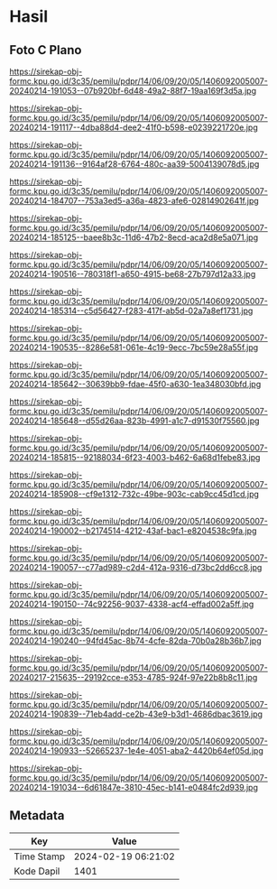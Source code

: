 # Hasil

## Foto C Plano

https://sirekap-obj-formc.kpu.go.id/3c35/pemilu/pdpr/14/06/09/20/05/1406092005007-20240214-191053--07b920bf-6d48-49a2-88f7-19aa169f3d5a.jpg

https://sirekap-obj-formc.kpu.go.id/3c35/pemilu/pdpr/14/06/09/20/05/1406092005007-20240214-191117--4dba88d4-dee2-41f0-b598-e0239221720e.jpg

https://sirekap-obj-formc.kpu.go.id/3c35/pemilu/pdpr/14/06/09/20/05/1406092005007-20240214-191136--9164af28-6764-480c-aa39-5004139078d5.jpg

https://sirekap-obj-formc.kpu.go.id/3c35/pemilu/pdpr/14/06/09/20/05/1406092005007-20240214-184707--753a3ed5-a36a-4823-afe6-02814902641f.jpg

https://sirekap-obj-formc.kpu.go.id/3c35/pemilu/pdpr/14/06/09/20/05/1406092005007-20240214-185125--baee8b3c-11d6-47b2-8ecd-aca2d8e5a071.jpg

https://sirekap-obj-formc.kpu.go.id/3c35/pemilu/pdpr/14/06/09/20/05/1406092005007-20240214-190516--780318f1-a650-4915-be68-27b797d12a33.jpg

https://sirekap-obj-formc.kpu.go.id/3c35/pemilu/pdpr/14/06/09/20/05/1406092005007-20240214-185314--c5d56427-f283-417f-ab5d-02a7a8ef1731.jpg

https://sirekap-obj-formc.kpu.go.id/3c35/pemilu/pdpr/14/06/09/20/05/1406092005007-20240214-190535--8286e581-061e-4c19-9ecc-7bc59e28a55f.jpg

https://sirekap-obj-formc.kpu.go.id/3c35/pemilu/pdpr/14/06/09/20/05/1406092005007-20240214-185642--30639bb9-fdae-45f0-a630-1ea348030bfd.jpg

https://sirekap-obj-formc.kpu.go.id/3c35/pemilu/pdpr/14/06/09/20/05/1406092005007-20240214-185648--d55d26aa-823b-4991-a1c7-d91530f75560.jpg

https://sirekap-obj-formc.kpu.go.id/3c35/pemilu/pdpr/14/06/09/20/05/1406092005007-20240214-185815--92188034-6f23-4003-b462-6a68d1febe83.jpg

https://sirekap-obj-formc.kpu.go.id/3c35/pemilu/pdpr/14/06/09/20/05/1406092005007-20240214-185908--cf9e1312-732c-49be-903c-cab9cc45d1cd.jpg

https://sirekap-obj-formc.kpu.go.id/3c35/pemilu/pdpr/14/06/09/20/05/1406092005007-20240214-190002--b2174514-4212-43af-bac1-e8204538c9fa.jpg

https://sirekap-obj-formc.kpu.go.id/3c35/pemilu/pdpr/14/06/09/20/05/1406092005007-20240214-190057--c77ad989-c2d4-412a-9316-d73bc2dd6cc8.jpg

https://sirekap-obj-formc.kpu.go.id/3c35/pemilu/pdpr/14/06/09/20/05/1406092005007-20240214-190150--74c92256-9037-4338-acf4-effad002a5ff.jpg

https://sirekap-obj-formc.kpu.go.id/3c35/pemilu/pdpr/14/06/09/20/05/1406092005007-20240214-190240--94fd45ac-8b74-4cfe-82da-70b0a28b36b7.jpg

https://sirekap-obj-formc.kpu.go.id/3c35/pemilu/pdpr/14/06/09/20/05/1406092005007-20240217-215635--29192cce-e353-4785-924f-97e22b8b8c11.jpg

https://sirekap-obj-formc.kpu.go.id/3c35/pemilu/pdpr/14/06/09/20/05/1406092005007-20240214-190839--71eb4add-ce2b-43e9-b3d1-4686dbac3619.jpg

https://sirekap-obj-formc.kpu.go.id/3c35/pemilu/pdpr/14/06/09/20/05/1406092005007-20240214-190933--52665237-1e4e-4051-aba2-4420b64ef05d.jpg

https://sirekap-obj-formc.kpu.go.id/3c35/pemilu/pdpr/14/06/09/20/05/1406092005007-20240214-191034--6d61847e-3810-45ec-b141-e0484fc2d939.jpg


## Metadata

| Key        | Value               |
| ---------- | ------------------- |
| Time Stamp | 2024-02-19 06:21:02 |
| Kode Dapil | 1401                |



